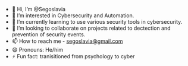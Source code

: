 - 👋 Hi, I’m @Segoslavia
- 👀 I’m interested in Cybersecurity and Automation.
- 🌱 I’m currently learning to use various security tools in cybersecurity.
- 💞️ I’m looking to collaborate on projects related to dectection and prevention of security events.
- 📫 How to reach me - segoslavia@gmail.com
- 😄 Pronouns: He/him
- ⚡ Fun fact: tranisitioned from psychology to cyber

<!---
Segoslavia/Segoslavia is a ✨ special ✨ repository because its `README.md` (this file) appears on your GitHub profile.
You can click the Preview link to take a look at your changes.
--->
